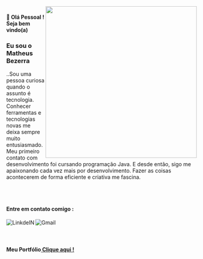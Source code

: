 <img align="right" width="400" height="400" src="https://i.imgur.com/3a5Rd7O.png">

<h4>👋 Olá Pessoal ! Seja bem vindo(a)</h4>

<h3>Eu sou o Matheus Bezerra</h3>


..Sou uma pessoa curiosa quando o assunto é tecnologia. Conhecer ferramentas e tecnologias novas me deixa sempre muito entusiasmado. 
Meu primeiro contato com desenvolvimento foi cursando programação Java. E desde então, 
sigo me apaixonando cada vez mais por desenvolvimento. Fazer as coisas acontecerem de forma eficiente e criativa me fascina.

</br>
</br>
<h4> Entre em contato comigo : </h4>
<a target="_blank" href="https://www.linkedin.com/in/matheus-bezerra7/">
  <img align="left" alt="LinkdeIN"  src="https://img.shields.io/badge/linkedin-%230077B5.svg?&style=for-the-badge&logo=linkedin&logoColor=white" />
</a>
<a target="_blank" href="mailto:matheus.bezerra1007@gmail.com">
  <img align="left" alt="Gmail" src="https://img.shields.io/badge/gmail-D14836?&style=for-the-badge&logo=gmail&logoColor=white" />
</a>

</br>
</br>
</br>

<h4>Meu Portfólio<a href="https://matheusbezerra7.github.io/portfolio/" target="_blank"> Clique aqui !</a></h4>
